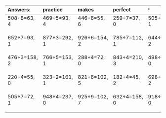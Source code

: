 | Answers: | practice | makes | perfect | ! |
| :--- | :--- | :--- | :--- | :--- |
| 508÷8=63, 4 | 469÷5=93, 4 | 446÷8=55, 6 | 259÷7=37, 0 | 505÷4=126, 1 | 
|   |   |   |   |   | 
|   |   |   |   |   | 
|   |   |   |   |   | 
| 652÷7=93, 1 | 877÷3=292, 1 | 926÷6=154, 2 | 785÷7=112, 1 | 644÷6=107, 2 | 
|   |   |   |   |   | 
|   |   |   |   |   | 
|   |   |   |   |   | 
| 476÷3=158, 2 | 766÷5=153, 1 | 288÷4=72, 0 | 843÷4=210, 3 | 498÷2=249, 0 | 
|   |   |   |   |   | 
|   |   |   |   |   | 
|   |   |   |   |   | 
| 220÷4=55, 0 | 323÷2=161, 1 | 821÷8=102, 5 | 182÷4=45, 2 | 698÷4=174, 2 | 
|   |   |   |   |   | 
|   |   |   |   |   | 
|   |   |   |   |   | 
| 505÷7=72, 1 | 948÷4=237, 0 | 925÷9=102, 7 | 632÷4=158, 0 | 918÷3=306, 0 | 
|   |   |   |   |   | 
|   |   |   |   |   | 
|   |   |   |   |   | 
